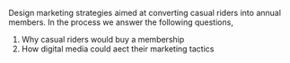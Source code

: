 Design marketing strategies aimed at converting casual riders into annual members. 
In the process we answer the following questions,
1. Why casual riders would buy a membership
2. How digital media could aect their marketing tactics
